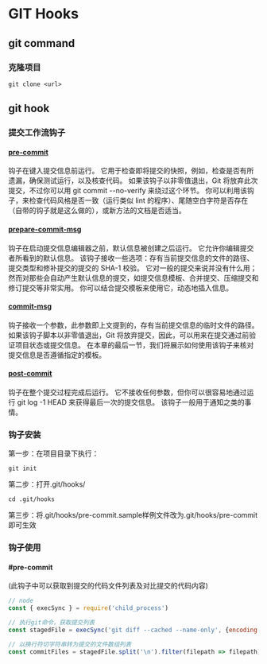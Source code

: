 # GIT Hooks

## git command

### 克隆项目

```shell
git clone <url>
```

## git hook

### 提交工作流钩子

#### [pre-commit](#pre-commit-1)

钩子在键入提交信息前运行。 它用于检查即将提交的快照，例如，检查是否有所遗漏，确保测试运行，以及核查代码。 如果该钩子以非零值退出，Git 将放弃此次提交，不过你可以用 git commit --no-verify 来绕过这个环节。 你可以利用该钩子，来检查代码风格是否一致（运行类似 lint 的程序）、尾随空白字符是否存在（自带的钩子就是这么做的），或新方法的文档是否适当。

#### [prepare-commit-msg](#prepare-commit-msg)

钩子在启动提交信息编辑器之前，默认信息被创建之后运行。 它允许你编辑提交者所看到的默认信息。 该钩子接收一些选项：存有当前提交信息的文件的路径、提交类型和修补提交的提交的 SHA-1 校验。 它对一般的提交来说并没有什么用；然而对那些会自动产生默认信息的提交，如提交信息模板、合并提交、压缩提交和修订提交等非常实用。 你可以结合提交模板来使用它，动态地插入信息。

#### [commit-msg](#commit-msg)

钩子接收一个参数，此参数即上文提到的，存有当前提交信息的临时文件的路径。 如果该钩子脚本以非零值退出，Git 将放弃提交，因此，可以用来在提交通过前验证项目状态或提交信息。 在本章的最后一节，我们将展示如何使用该钩子来核对提交信息是否遵循指定的模板。

#### [post-commit](#post-commit)

钩子在整个提交过程完成后运行。 它不接收任何参数，但你可以很容易地通过运行 git log -1 HEAD 来获得最后一次的提交信息。 该钩子一般用于通知之类的事情。

### 钩子安装

第一步：在项目目录下执行：

```shell
git init
```  

第二步：打开.git/hooks/

```shell
cd .git/hooks
```

第三步：将.git/hooks/pre-commit.sample样例文件改为.git/hooks/pre-commit即可生效

### 钩子使用

#### #pre-commit

(此钩子中可以获取到提交的代码文件列表及对比提交的代码内容)

```javascript
// node
const { execSync } = require('child_process')

// 执行git命令，获取提交列表
const stagedFile = execSync('git diff --cached --name-only', {encoding: 'utf-8'}) // 返回字符串

// 以换行符切字符串转为提交的文件数组列表
const commitFiles = stagedFile.split('\n').filter(filepath => filepath)
```
